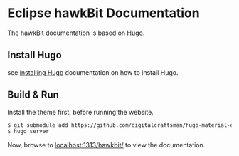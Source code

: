 # Eclipse hawkBit Documentation
The hawkBit documentation is based on [Hugo](https://gohugo.io).

## Install Hugo 
see [installing Hugo](https://gohugo.io/getting-started/installing/) documentation on how to install Hugo.

## Build & Run 
Install the theme first, before running the website.

```sh
$ git submodule add https://github.com/digitalcraftsman/hugo-material-docs.git themes/hugo-material-docs
$ hugo server 
```

Now, browse to [localhost:1313/hawkbit/](localhost:1313/hawkbit/) to view the documentation.